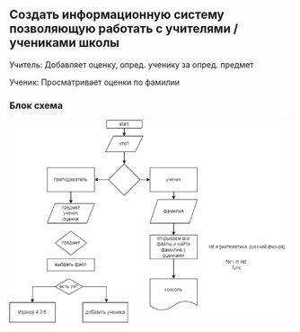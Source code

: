 ## Создать информационную систему позволяющую работать с учителями / учениками школы

Учитель: Добавляет оценку, опред. ученику за опред. предмет

Ученик: Просматривает оценки по фамилии

### Блок схема

![Блок схема](%D0%94%D0%B8%D0%B0%D0%B3%D1%80%D0%B0%D0%BC%D0%BC%D0%B0.png)